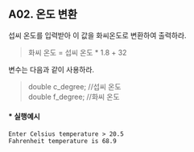 ## A02. 온도 변환
섭씨 온도를 입력받아 이 값을 화씨온도로 변환하여 출력하라.
>화씨 온도 = 섭씨 온도 * 1.8 + 32 

변수는 다음과 같이 사용하라.


>double c_degree; //섭씨 온도    
double f_degree; //화씨 온도


#### * 실행예시
<pre><code>Enter Celsius temperature > 20.5
Fahrenheit temperature is 68.9
</code></pre>
